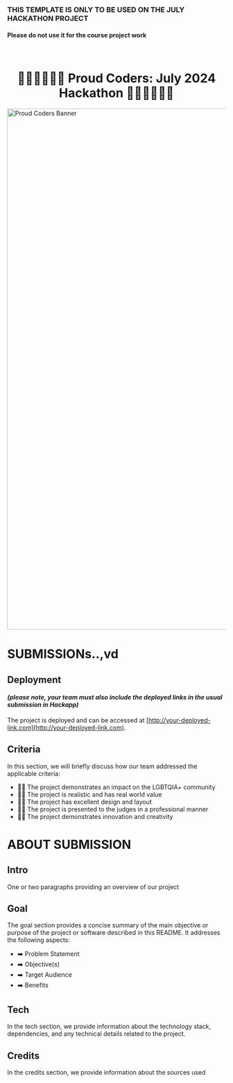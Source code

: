 <h3>THIS TEMPLATE IS ONLY TO BE USED ON THE JULY HACKATHON PROJECT</h3>
<h4>Please do not use it for the course project work</h4>
<br>
<h1 align="center"><strong>🏳️‍🌈🏳️‍🌈🏳️‍🌈 Proud Coders: July 2024 Hackathon 🏳️‍🌈🏳️‍🌈🏳️‍🌈</strong>

</h1>

<img src="https://res.cloudinary.com/djdefbnij/image/upload/v1718956326/Untitled_design_1_rlpfyv.png" alt="Proud Coders Banner" width="1200"/>

# SUBMISSIONs..,vd

## Deployment

#### _(please note, your team must also include the deployed links in the usual submission in Hackapp)_

The project is deployed and can be accessed at [http://your-deployed-link.com](http://your-deployed-link.com).

## Criteria

In this section, we will briefly discuss how our team addressed the applicable criteria:

- 🏳️‍🌈 The project demonstrates an impact on the LGBTQIA+ community
- 🏳️‍🌈 The project is realistic and has real world value
- 🏳️‍🌈 The project has excellent design and layout
- 🏳️‍🌈 The project is presented to the judges in a professional manner
- 🏳️‍🌈 The project demonstrates innovation and creativity

# ABOUT SUBMISSION

## Intro

One or two paragraphs providing an overview of our project

## Goal

The goal section provides a concise summary of the main objective or purpose of the project or software described in this README. It addresses the following aspects:

- ➡️ Problem Statement
- ➡️ Objective(s)
- ➡️ Target Audience
- ➡️ Benefits

## Tech

In the tech section, we provide information about the technology stack, dependencies, and any technical details related to the project.

## Credits

In the credits section, we provide information about the sources used